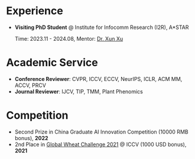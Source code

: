 # Experience
- **Visiting PhD Student** @ Institute for Infocomm Research (I2R), A*STAR

  Time: 2023.11 - 2024.08, Mentor: [Dr. Xun Xu](https://alex-xun-xu.github.io/)


# Academic Service
- **Conference Reviewer**: CVPR, ICCV, ECCV, NeurIPS, ICLR, ACM MM, ACCV, PRCV
- **Journal Reviewer**: IJCV, TIP, TMM, Plant Phenomics


# Competition
- Second Prize in China Graduate AI Innovation Competition (10000 RMB bonus), **2022**
- 2nd Place in [Global Wheat Challenge 2021](https://www.aicrowd.com/challenges/global-wheat-challenge-2021) @ ICCV (1000 USD bonus), **2021**
